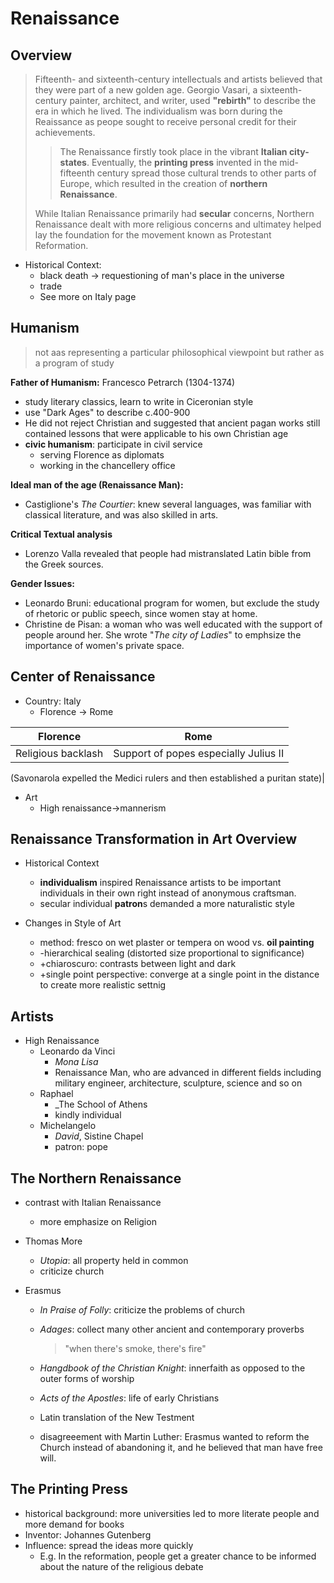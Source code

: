 # Renaissance

## Overview
> Fifteenth- and sixteenth-century intellectuals and artists believed that they were part of a new golden age. Georgio Vasari, a sixteenth-century painter, architect, and writer, used **"rebirth"** to describe the era in which he lived.
The individualism was born during the Reaissance as peope sought to receive personal credit for their achievements.
>
>>The Renaissance firstly took place in the vibrant **Italian city-states**. Eventually, the **printing press** invented in the mid-fifteenth century spread those cultural trends to other parts of Europe, which resulted in the creation of **northern Renaissance**. 
>
>While Italian Renaissance primarily had **secular** concerns, Northern Renaissance dealt with more religious concerns and ultimatey helped lay the foundation for the movement known as Protestant Reformation.

  - Historical Context:
    - black death -> requestioning of man's place in the universe
    - trade
    - See more on Italy page

## Humanism
> not aas representing a particular philosophical viewpoint but rather as a program of study

**Father of Humanism:** 
Francesco Petrarch (1304-1374)
  - study literary classics, learn to write in Ciceronian style
  - use "Dark Ages" to describe c.400-900
  - He did not reject Christian and suggested that ancient pagan works still contained lessons that were applicable to his own Christian age
  - **civic humanism**: participate in civil service
    - serving Florence as diplomats
    - working in the chancellery office

**Ideal man of the age (Renaissance Man):**
  - Castiglione's _The Courtier_: knew several languages, was familiar with classical literature, and was also skilled in arts.

**Critical Textual analysis**
  - Lorenzo Valla revealed that people had mistranslated Latin bible from the Greek sources.
  
**Gender Issues:**
  - Leonardo Bruni: educational program for women, but exclude the study of rhetoric or public speech, since women stay at home.
  - Christine de Pisan: a woman who was well educated with the support of people around her. She wrote "_The city of Ladies_" to emphsize the importance of women's private space.

## Center of Renaissance
- Country: Italy
  - Florence -> Rome 
  
|Florence| Rome |
|--|--|
| Religious backlash| Support of popes especially Julius II |

 (Savonarola expelled the Medici rulers and then established a puritan state)|

  - Art
    - High renaissance->mannerism
   

## Renaissance Transformation in Art Overview

- Historical Context
  - **individualism** inspired Renaissance artists to be important individuals in their own right instead of anonymous craftsman.
  - secular individual **patron**s demanded a more naturalistic style

- Changes in Style of Art
  - method: fresco on wet plaster or tempera on wood vs. **oil painting**
  - -hierarchical sealing (distorted size proportional to significance)
  - +chiaroscuro: contrasts between light and dark
  - +single point perspective: converge at a single point in the distance to create more realistic settnig


## Artists

  - High Renaissance
    - Leonardo da Vinci
      - _Mona Lisa_
      - Renaissance Man, who are advanced in different fields including military engineer, architecture, sculpture, science and so on
    - Raphael
      - _The School of Athens
      - kindly individual
    - Michelangelo
      - _David_, Sistine Chapel
      - patron: pope
     
## The Northern Renaissance

- contrast with Italian Renaissance
  - more emphasize on Religion

- Thomas More
  - _Utopia_: all property held in common
  -  criticize church
- Erasmus
  - _In Praise of Folly_: criticize the problems of church
  - _Adages_: collect many other ancient and contemporary proverbs
    > "when there's smoke, there's fire"
    
  - _Hangdbook of the Christian Knight_: innerfaith as opposed to the outer forms of worship
  - _Acts of the Apostles_: life of early Christians
  - Latin translation of the New Testment
  - disagreeement with Martin Luther: Erasmus wanted to reform the Church instead of abandoning it, and he believed that man have free will.

## The Printing Press

- historical background: more universities led to more literate people and more demand for books
- Inventor: Johannes Gutenberg
- Influence: spread the ideas more quickly
  - E.g. In the reformation, people get a greater chance to be informed about the nature of the religious debate


  

  
<!--stackedit_data:
eyJoaXN0b3J5IjpbLTE3MjE5OTAzOTksLTcxNjc0Mjk3OSw4MD
MxNDgzNzMsLTE4NzcyODMwNzksLTQ3NjcyOTI0Miw3MzA5OTgx
MTZdfQ==
-->